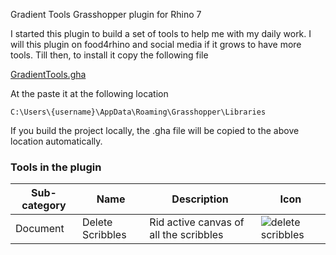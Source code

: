 Gradient Tools Grasshopper plugin for Rhino 7

I started this plugin to build a set of tools to help me with my daily work. I will this plugin on food4rhino and social media if it grows to have more tools. Till then, to install it copy the following file

[GradientTools.gha](GradientTools/GradientTools.gha)

At the paste it at the following location

```C:\Users\{username}\AppData\Roaming\Grasshopper\Libraries```

If you build the project locally, the .gha file will be copied to the above location
automatically.

### Tools in the plugin

| Sub-category |Name|Description |Icon|
| --- | --- |---|---|
| Document | Delete Scribbles | Rid active canvas of all the scribbles |![delete scribbles](icons/delete_scribbles.png)|